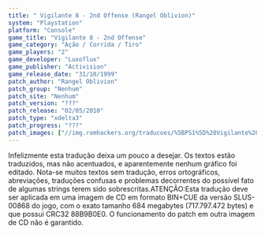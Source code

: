 ```yaml
---
title: " Vigilante 8 - 2nd Offense (Rangel Oblivion)"
system: "Playstation"
platform: "Console"
game_title: "Vigilante 8 - 2nd Offense"
game_category: "Ação / Corrida / Tiro"
game_players: "2"
game_developer: "Luxoflux"
game_publisher: "Activision"
game_release_date: "31/10/1999"
patch_author: "Rangel Oblivion"
patch_group: "Nenhum"
patch_site: "Nenhum"
patch_version: "???"
patch_release: "02/05/2010"
patch_type: "xdelta3"
patch_progress: "???"
patch_images: ["//img.romhackers.org/traducoes/%5BPS1%5D%20Vigilante%208%20-%202nd%20Offense%20-%20Rangel%20Oblivion%20-%201.jpg","//img.romhackers.org/traducoes/%5BPS1%5D%20Vigilante%208%20-%202nd%20Offense%20-%20Rangel%20Oblivion%20-%202.jpg","//img.romhackers.org/traducoes/%5BPS1%5D%20Vigilante%208%20-%202nd%20Offense%20-%20Rangel%20Oblivion%20-%203.jpg"]
---
```

Infelizmente esta tradução deixa um pouco a desejar. Os textos estão traduzidos, mas não acentuados, e aparentemente nenhum gráfico foi editado. Nota-se muitos textos sem tradução, erros ortográficos, abreviações, traduções confusas e problemas decorrentes do possível fato de algumas strings terem sido sobrescritas.ATENÇÃO:Esta tradução deve ser aplicada em uma imagem de CD em formato BIN+CUE da versão SLUS-00868 do jogo, com o exato tamanho 684 megabytes (717.797.472 bytes) e que possui CRC32 88B9B0E0. O funcionamento do patch em outra imagem de CD não é garantido.